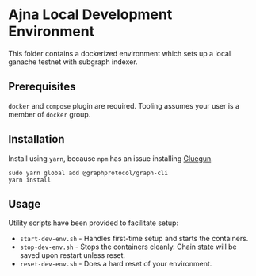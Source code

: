# Ajna Local Development Environment
This folder contains a dockerized environment which sets up a local ganache testnet with subgraph indexer.

## Prerequisites
`docker` and `compose` plugin are required. Tooling assumes your user is a member of `docker` group.

## Installation
Install using `yarn`, because `npm` has an issue installing [Gluegun](https://github.com/infinitered/gluegun).
```
sudo yarn global add @graphprotocol/graph-cli
yarn install
```

## Usage
Utility scripts have been provided to facilitate setup:
- `start-dev-env.sh` - Handles first-time setup and starts the containers.
- `stop-dev-env.sh` - Stops the containers cleanly. Chain state will be saved upon restart unless reset.
- `reset-dev-env.sh` - Does a hard reset of your environment.
